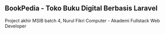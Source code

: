 ## BookPedia - Toko Buku Digital Berbasis Laravel

Project akhir MSIB batch 4, Nurul Fikri Computer - Akademi Fullstack Web Developer
